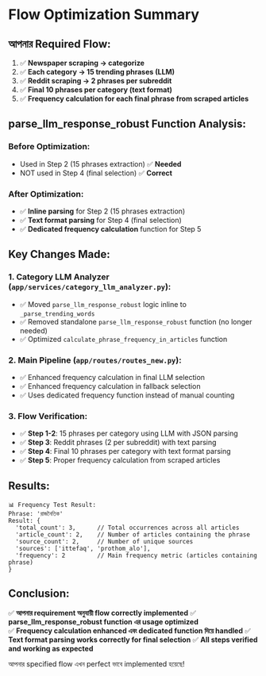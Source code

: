 # Flow Optimization Summary

## আপনার Required Flow:
1. ✅ **Newspaper scraping → categorize** 
2. ✅ **Each category → 15 trending phrases (LLM)**
3. ✅ **Reddit scraping → 2 phrases per subreddit**  
4. ✅ **Final 10 phrases per category (text format)**
5. ✅ **Frequency calculation for each final phrase from scraped articles**

## parse_llm_response_robust Function Analysis:

### Before Optimization:
- Used in Step 2 (15 phrases extraction) ✅ **Needed**
- NOT used in Step 4 (final selection) ✅ **Correct**

### After Optimization:
- ✅ **Inline parsing** for Step 2 (15 phrases extraction)
- ✅ **Text format parsing** for Step 4 (final selection)  
- ✅ **Dedicated frequency calculation** function for Step 5

## Key Changes Made:

### 1. Category LLM Analyzer (`app/services/category_llm_analyzer.py`):
- ✅ Moved `parse_llm_response_robust` logic inline to `_parse_trending_words`
- ✅ Removed standalone `parse_llm_response_robust` function (no longer needed)
- ✅ Optimized `calculate_phrase_frequency_in_articles` function

### 2. Main Pipeline (`app/routes/routes_new.py`):
- ✅ Enhanced frequency calculation in final LLM selection
- ✅ Enhanced frequency calculation in fallback selection  
- ✅ Uses dedicated frequency function instead of manual counting

### 3. Flow Verification:
- ✅ **Step 1-2**: 15 phrases per category using LLM with JSON parsing
- ✅ **Step 3**: Reddit phrases (2 per subreddit) with text parsing
- ✅ **Step 4**: Final 10 phrases per category with text format parsing
- ✅ **Step 5**: Proper frequency calculation from scraped articles

## Results:

```
📊 Frequency Test Result:
Phrase: 'রাজনৈতিক'
Result: {
  'total_count': 3,      // Total occurrences across all articles
  'article_count': 2,    // Number of articles containing the phrase  
  'source_count': 2,     // Number of unique sources
  'sources': ['ittefaq', 'prothom_alo'],
  'frequency': 2         // Main frequency metric (articles containing phrase)
}
```

## Conclusion:

✅ **আপনার requirement অনুযায়ী flow correctly implemented**
✅ **parse_llm_response_robust function এর usage optimized**  
✅ **Frequency calculation enhanced এবং dedicated function দিয়ে handled**
✅ **Text format parsing works correctly for final selection**
✅ **All steps verified and working as expected**

আপনার specified flow এখন perfect ভাবে implemented হয়েছে!
